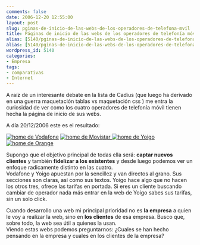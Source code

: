 ```yaml
---
comments: false
date: 2006-12-20 12:55:00
layout: post
slug: pginas-de-inicio-de-las-webs-de-los-operadores-de-telefona-mvil
title: Páginas de inicio de las webs de los operadores de telefonía móvil
alias: [5140/pginas-de-inicio-de-las-webs-de-los-operadores-de-telefona-mvil/, 5140/pginas-de-inicio-de-las-webs-de-los-operadores-de-telefona-mvil]
alias: [5140/pginas-de-inicio-de-las-webs-de-los-operadores-de-telefona-mvil/, 5140/pginas-de-inicio-de-las-webs-de-los-operadores-de-telefona-mvil]
wordpress_id: 5140
categories:
- Empresa
tags:
- comparativas
- Internet
---
```


A raíz de un interesante debate en la lista de Cadius (que luego ha derivado en una guerra maquetación tablas vs maquetación css ) me entra la curiosidad de ver como los cuatro operadores de telefonía móvil tienen hecha la página de inicio de sus webs.




A día 20/12/2006 este es el resultado: 


[
![home de Vodafone](http://jorgegorka.files.wordpress.com/Vodafone.jpg)](http://www.vodafone.es)
[
![home de Movistar](http://jorgegorka.files.wordpress.com/Movistar.jpg)
](http://www.movistar.es/)
[
![home de Yoigo](http://jorgegorka.files.wordpress.com/Yoigo.jpg)
](http://www.yoigo.com)
[
![home de Orange](http://jorgegorka.files.wordpress.com/Orange.jpg)
](http://www.orange.es/)



Supongo que el objetivo principal de todas ella será: **captar nuevos clientes** y también **fidelizar a los existentes** y desde luego podemos ver un enfoque radicamente distinto en las cuatro.  
Vodafone y Yoigo apuestan por la sencillez y van directos al grano.  Sus secciones son claras, así como sus textos.   Yoigo hace algo que no hacen los otros tres, ofrece las tarifas en portada.  Si eres un cliente buscando cambiar de operador nada más entrar en la web de Yoigo sabes sus tarifas, sin un solo click.




Cuando desarrollo una web mi principal prioridad no es **la empresa** a quien le voy a realizar la web, sino en **los clientes** de esa empresa.  Busco que, sobre todo, la web sea útil a quienes la usan.   
Viendo estas webs podemos preguntarnos: ¿Cuales se han hecho pensando en la empresa y cuales en los clientes de la empresa?
